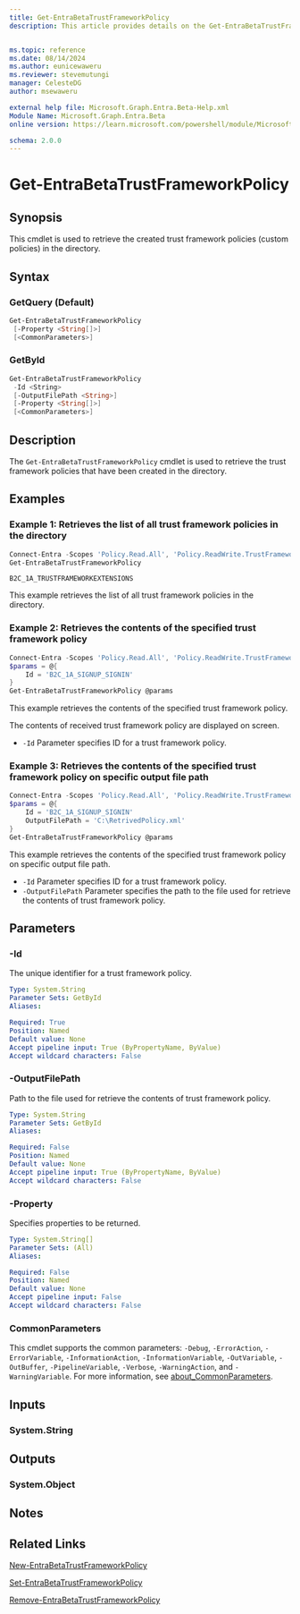 ```yaml
---
title: Get-EntraBetaTrustFrameworkPolicy
description: This article provides details on the Get-EntraBetaTrustFrameworkPolicy command.


ms.topic: reference
ms.date: 08/14/2024
ms.author: eunicewaweru
ms.reviewer: stevemutungi
manager: CelesteDG
author: msewaweru

external help file: Microsoft.Graph.Entra.Beta-Help.xml
Module Name: Microsoft.Graph.Entra.Beta
online version: https://learn.microsoft.com/powershell/module/Microsoft.Graph.Entra.Beta/Get-EntraBetaTrustFrameworkPolicy

schema: 2.0.0
---
```


# Get-EntraBetaTrustFrameworkPolicy

## Synopsis

This cmdlet is used to retrieve the created trust framework policies (custom policies) in the directory.

## Syntax

### GetQuery (Default)

```powershell
Get-EntraBetaTrustFrameworkPolicy
 [-Property <String[]>]
 [<CommonParameters>]
```

### GetById

```powershell
Get-EntraBetaTrustFrameworkPolicy
 -Id <String>
 [-OutputFilePath <String>]
 [-Property <String[]>]
 [<CommonParameters>]
```

## Description

The `Get-EntraBetaTrustFrameworkPolicy` cmdlet is used to retrieve the trust framework policies that have been created in the directory.

## Examples

### Example 1: Retrieves the list of all trust framework policies in the directory

```powershell
Connect-Entra -Scopes 'Policy.Read.All', 'Policy.ReadWrite.TrustFramework'
Get-EntraBetaTrustFrameworkPolicy
```

```Output                                             Id                                                                                                               ---                                              B2C_1A_SIGNUP_SIGNIN                                                                                             B2C_1A_TRUSTFRAMEWORKBASE
B2C_1A_TRUSTFRAMEWORKEXTENSIONS
```

This example retrieves the list of all trust framework policies in the directory.

### Example 2: Retrieves the contents of the specified trust framework policy

```powershell
Connect-Entra -Scopes 'Policy.Read.All', 'Policy.ReadWrite.TrustFramework'
$params = @{
    Id = 'B2C_1A_SIGNUP_SIGNIN'
}
Get-EntraBetaTrustFrameworkPolicy @params
```

This example retrieves the contents of the specified trust framework policy.

The contents of received trust framework policy are displayed on screen.

- `-Id` Parameter specifies ID for a trust framework policy.

### Example 3: Retrieves the contents of the specified trust framework policy on specific output file path

```powershell
Connect-Entra -Scopes 'Policy.Read.All', 'Policy.ReadWrite.TrustFramework'
$params = @{
    Id = 'B2C_1A_SIGNUP_SIGNIN'
    OutputFilePath = 'C:\RetrivedPolicy.xml'
}
Get-EntraBetaTrustFrameworkPolicy @params
```

This example retrieves the contents of the specified trust framework policy on specific output file path.

- `-Id` Parameter specifies ID for a trust framework policy.
- `-OutputFilePath` Parameter specifies the path to the file used for retrieve the contents of trust framework policy.

## Parameters

### -Id

The unique identifier for a trust framework policy.

```yaml
Type: System.String
Parameter Sets: GetById
Aliases:

Required: True
Position: Named
Default value: None
Accept pipeline input: True (ByPropertyName, ByValue)
Accept wildcard characters: False
```

### -OutputFilePath

Path to the file used for retrieve the contents of trust framework policy.

```yaml
Type: System.String
Parameter Sets: GetById
Aliases:

Required: False
Position: Named
Default value: None
Accept pipeline input: True (ByPropertyName, ByValue)
Accept wildcard characters: False
```

### -Property

Specifies properties to be returned.

```yaml
Type: System.String[]
Parameter Sets: (All)
Aliases:

Required: False
Position: Named
Default value: None
Accept pipeline input: False
Accept wildcard characters: False
```

### CommonParameters

This cmdlet supports the common parameters: `-Debug`, `-ErrorAction`, `-ErrorVariable`, `-InformationAction`, `-InformationVariable`, `-OutVariable`, `-OutBuffer`, `-PipelineVariable`, `-Verbose`, `-WarningAction`, and `-WarningVariable`. For more information, see [about_CommonParameters](https://go.microsoft.com/fwlink/?LinkID=113216).

## Inputs

### System.String

## Outputs

### System.Object

## Notes

## Related Links

[New-EntraBetaTrustFrameworkPolicy](New-EntraBetaTrustFrameworkPolicy.md)

[Set-EntraBetaTrustFrameworkPolicy](Set-EntraBetaTrustFrameworkPolicy.md)

[Remove-EntraBetaTrustFrameworkPolicy](Remove-EntraBetaTrustFrameworkPolicy.md)
